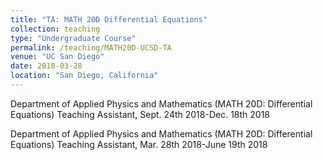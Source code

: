 ```yaml
---
title: "TA: MATH 20D Differential Equations"
collection: teaching
type: "Undergraduate Course"
permalink: /teaching/MATH20D-UCSD-TA
venue: "UC San Diego"
date: 2018-03-28
location: "San Diego, California"
---
```


Department of Applied Physics and Mathematics (MATH 20D: Differential Equations)
Teaching Assistant, Sept. 24th 2018-Dec. 18th 2018

Department of Applied Physics and Mathematics (MATH 20D: Differential Equations)
Teaching Assistant, Mar. 28th 2018-June 19th 2018

